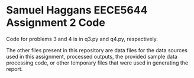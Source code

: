 # Samuel Haggans EECE5644 Assignment 2 Code

Code for problems 3 and 4 is in q3.py and q4.py, respectively.

The other files present in this repository are data files for the data sources used in this assignment, processed outputs, the provided sample data processing code, or other temporary files that were used in generating the report.